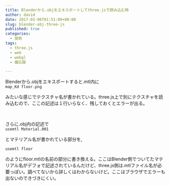 ```yaml
---
title: Blenderから.objをエキスポートしてthree.jsで読み込む時
author: david
date: 2017-03-06T01:51:09+00:00
slug: blender-obj-three-js
published: true
categories:
  - 技術
tags:
  - three.js
  - web
  - webgl
  - 備忘録

---
```

Blenderから.objをエキスポートすると.mtl内に  
`map_Kd floor.png`

みたいな感じでテクスチャ名が書かれている。three.js上で別にテクスチャを読み込むので、ここの記述は１行いらなく、残しておくとエラーが出る。

&nbsp;

さらに.obj内の記述で  
`usemtl Material.001`  

とマテリアル名が書かれている部分を,  

`usemtl floor`  

のようにfloor.mtlの名前の部分に書き換える。ここはBlender側でついてたマテリアル名がデフォで記述されているんだけど、three.js側は.mtlファイル名が必要っぽい。調べてないから詳しくはわからないけど。ここはブラウザでエラーも出ないのできづきにくい。